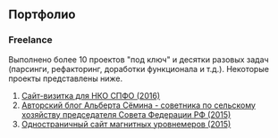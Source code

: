 ## Портфолио

### Freelance
Выполнено более 10 проектов "под ключ" и десятки разовых задач (парсинги, рефакторинг, доработки функционала и т.д.). Некоторые проекты представлены ниже.

1. [Сайт-визитка для НКО СПФО (2016)](projects/spfo.ru/README.md)
2. [Авторский блог Альберта Сёмина - советника по сельскому хозяйству председателя Совета Федерации РФ (2015)](projects/albertsemin.ru/README.md)
2. [Одностраничный сайт магнитных уровнемеров (2015)](projects/ruu-m.ru/README.md)
